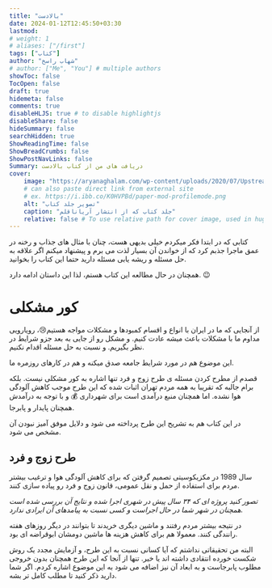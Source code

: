 ```yaml
---
title: "بالادست"
date: 2024-01-12T12:45:50+03:30
lastmod: 
# weight: 1
# aliases: ["/first"]
tags: ["کتاب"]
author: "شهاب راسخ"
# author: ["Me", "You"] # multiple authors
showToc: false
TocOpen: false
draft: true
hidemeta: false
comments: true
disableHLJS: true # to disable highlightjs
disableShare: false
hideSummary: false
searchHidden: true
ShowReadingTime: false
ShowBreadCrumbs: false
ShowPostNavLinks: false
Summary: دریافت های من از کتاب بالادست
cover:
    image: "https://aryanaghalam.com/wp-content/uploads/2020/07/Upstream-book-cover-side-view-scaled.jpg"
    # can also paste direct link from external site
    # ex. https://i.ibb.co/K0HVPBd/paper-mod-profilemode.png
    alt: "تصویر جلد کتاب"
    caption: "جلد کتاب که از انتشار آریاناقلم"
    relative: false # To use relative path for cover image, used in hugo Page-bundles
---
```


کتابی که در ابتدا فکر میکردم خیلی بدیهی هست، چنان با مثال های جذاب و رخنه در عمق ماجرا جذبم کرد که از خواندن آن بسیار لذت می برم و پیشنهاد میکنم اگر علاقه به حل مسئله و ریشه یابی مسئله دارید حتما این کتاب را بخوانید.


همچنان در حال مطالعه این کتاب هستم، لذا این داستان ادامه دارد. 😉

# کور مشکلی
از آنجایی که ما در ایران با انواع و اقسام کمبودها و مشکلات مواجه هستیم😢، رویارویی مداوم ما با مشکلات باعث میشه عادت کنیم. و مشکل رو از جایی به بعد جزو شرایط در نظر بگیریم. و نسبت به حل مسئله اقدام نکنیم.

این موضوع هم در مورد شرایط جامعه صدق میکنه و هم در کارهای روزمره ما.

قصدم از مطرح کردن مسئله ی طرح زوج و فرد تنها اشاره به کور مشکلی نیست. بلکه برام جالبه که تقریبا به همه مردم تهران اثبات شده که این طرح موجب کاهش آلودگی هوا نشده. اما همچنان منبع درآمدی است برای شهرداری 💰 و با توجه به درآمدش همچنان پایدار و پابرجا.

در این کتاب هم به تشریح این طرح پرداخته می شود و دلایل موفق آمیز نبودن آن مشخص می شود.

## طرح زوج و فرد
سال 1989 در مکزیکوسیتی تصمیم گرفتن که برای کاهش آلودگی هوا و ترغیب بیشتر مردم برای استفاده از حمل و نقل عمومی، قانون زوج و فرد رو پیاده سازی کنند.

_تصور کنید پروژه ای که ۳۴ سال پیش در شهری اجرا شده و نتایج آن بررسی شده است همچنان در شهر شما در حال اجراست و کسی نسبت به پیامدهای آن ایرادی ندارد._

در نتیجه بیشتر مردم رفتند و ماشین دیگری خریدند تا بتوانند در دیگر روزهای هفته رانندگی کنند. معمولا هم برای کاهش هزینه ها ماشین دومشان ابوقراضه ای بود.

البته من تحقیقاتی نداشتم که آیا کسانی نسبت به این طرح، و آزمایش مجدد یک روش شکست خورده انتقادی داشته اند یا خیر. تنها از آنجا که این طرح همچنان بدون خروجی مطلوب پابرجاست و به ابعاد آن نیز اضافه می شود به این موضوع اشاره کردم. اگر شما دارید ذکر کنید تا مطلب کامل تر بشه.

